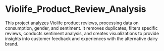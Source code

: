 # Violife_Product_Review_Analysis
This project analyzes Violife product reviews, processing data on consumption, gender, and sentiment. It removes duplicates, filters specific reviews, conducts sentiment analysis, and creates visualizations to provide insights into customer feedback and experiences with the alternative dairy brand.
